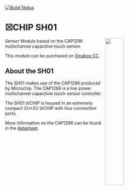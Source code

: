 [![Build Status](https://travis-ci.org/xinabox/arduino-SH01.svg?branch=master)](https://travis-ci.org/xinabox/arduino-SH01)

# ☒CHIP SH01
<img src="extras/SH01 V0.5.0.JPG" width="35%" height="auto" align="right">
Sensor Module based on the CAP1296 multichannel capacitive touch sensor.

This module can be purchased on [Xinabox CC](https://xinabox.cc/products/SH01/).

## About the SH01
The SH01 makes use of the CAP1296 produced by Microchip. The CAP1296 is a low power multichannel capactivie touch sensor controller.

The SH01 ☒CHIP is housed in an extremely compact 2U×2U ☒CHIP with four connection ports.

More information on the CAP1296 can be found in the [datasheet](http://ww1.microchip.com/downloads/en/DeviceDoc/00001569B.pdf).
